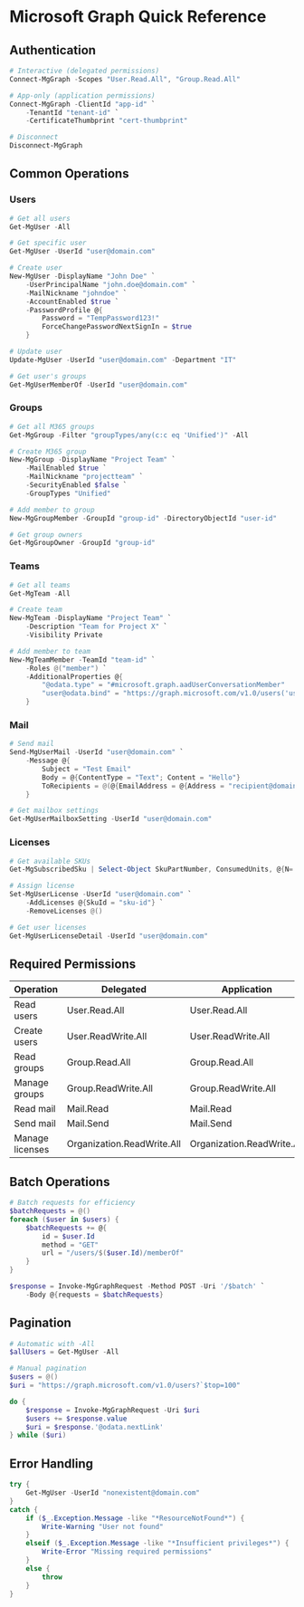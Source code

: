 # Microsoft Graph Quick Reference

## Authentication

```powershell
# Interactive (delegated permissions)
Connect-MgGraph -Scopes "User.Read.All", "Group.Read.All"

# App-only (application permissions)
Connect-MgGraph -ClientId "app-id" `
    -TenantId "tenant-id" `
    -CertificateThumbprint "cert-thumbprint"

# Disconnect
Disconnect-MgGraph
```

## Common Operations

### Users
```powershell
# Get all users
Get-MgUser -All

# Get specific user
Get-MgUser -UserId "user@domain.com"

# Create user
New-MgUser -DisplayName "John Doe" `
    -UserPrincipalName "john.doe@domain.com" `
    -MailNickname "johndoe" `
    -AccountEnabled $true `
    -PasswordProfile @{
        Password = "TempPassword123!"
        ForceChangePasswordNextSignIn = $true
    }

# Update user
Update-MgUser -UserId "user@domain.com" -Department "IT"

# Get user's groups
Get-MgUserMemberOf -UserId "user@domain.com"
```

### Groups
```powershell
# Get all M365 groups
Get-MgGroup -Filter "groupTypes/any(c:c eq 'Unified')" -All

# Create M365 group
New-MgGroup -DisplayName "Project Team" `
    -MailEnabled $true `
    -MailNickname "projectteam" `
    -SecurityEnabled $false `
    -GroupTypes "Unified"

# Add member to group
New-MgGroupMember -GroupId "group-id" -DirectoryObjectId "user-id"

# Get group owners
Get-MgGroupOwner -GroupId "group-id"
```

### Teams
```powershell
# Get all teams
Get-MgTeam -All

# Create team
New-MgTeam -DisplayName "Project Team" `
    -Description "Team for Project X" `
    -Visibility Private

# Add member to team
New-MgTeamMember -TeamId "team-id" `
    -Roles @("member") `
    -AdditionalProperties @{
        "@odata.type" = "#microsoft.graph.aadUserConversationMember"
        "user@odata.bind" = "https://graph.microsoft.com/v1.0/users('user-id')"
    }
```

### Mail
```powershell
# Send mail
Send-MgUserMail -UserId "user@domain.com" `
    -Message @{
        Subject = "Test Email"
        Body = @{ContentType = "Text"; Content = "Hello"}
        ToRecipients = @(@{EmailAddress = @{Address = "recipient@domain.com"}})
    }

# Get mailbox settings
Get-MgUserMailboxSetting -UserId "user@domain.com"
```

### Licenses
```powershell
# Get available SKUs
Get-MgSubscribedSku | Select-Object SkuPartNumber, ConsumedUnits, @{N='Available';E={$_.PrepaidUnits.Enabled - $_.ConsumedUnits}}

# Assign license
Set-MgUserLicense -UserId "user@domain.com" `
    -AddLicenses @{SkuId = "sku-id"} `
    -RemoveLicenses @()

# Get user licenses
Get-MgUserLicenseDetail -UserId "user@domain.com"
```

## Required Permissions

| Operation | Delegated | Application |
|-----------|-----------|-------------|
| Read users | User.Read.All | User.Read.All |
| Create users | User.ReadWrite.All | User.ReadWrite.All |
| Read groups | Group.Read.All | Group.Read.All |
| Manage groups | Group.ReadWrite.All | Group.ReadWrite.All |
| Read mail | Mail.Read | Mail.Read |
| Send mail | Mail.Send | Mail.Send |
| Manage licenses | Organization.ReadWrite.All | Organization.ReadWrite.All |

## Batch Operations

```powershell
# Batch requests for efficiency
$batchRequests = @()
foreach ($user in $users) {
    $batchRequests += @{
        id = $user.Id
        method = "GET"
        url = "/users/$($user.Id)/memberOf"
    }
}

$response = Invoke-MgGraphRequest -Method POST -Uri '/$batch' `
    -Body @{requests = $batchRequests}
```

## Pagination

```powershell
# Automatic with -All
$allUsers = Get-MgUser -All

# Manual pagination
$users = @()
$uri = "https://graph.microsoft.com/v1.0/users?`$top=100"

do {
    $response = Invoke-MgGraphRequest -Uri $uri
    $users += $response.value
    $uri = $response.'@odata.nextLink'
} while ($uri)
```

## Error Handling

```powershell
try {
    Get-MgUser -UserId "nonexistent@domain.com"
}
catch {
    if ($_.Exception.Message -like "*ResourceNotFound*") {
        Write-Warning "User not found"
    }
    elseif ($_.Exception.Message -like "*Insufficient privileges*") {
        Write-Error "Missing required permissions"
    }
    else {
        throw
    }
}
```
